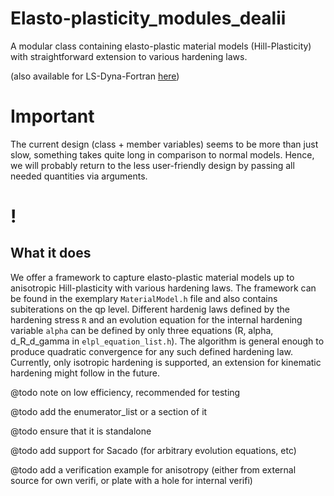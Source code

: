 # Elasto-plasticity_modules_dealii
A modular class containing elasto-plastic material models (Hill-Plasticity) with straightforward extension to various hardening laws.

(also available for LS-Dyna-Fortran [here](https://github.com/jfriedlein/Elasto-plasticity_modules_Fortran_LS-Dyna))

# Important
The current design (class + member variables) seems to be more than just slow, something takes quite long in comparison to normal models. Hence, we will probably return to the less user-friendly design by passing all needed quantities via arguments.
# !

## What it does
We offer a framework to capture elasto-plastic material models up to anisotropic Hill-plasticity with various hardening laws. The framework can be found in the exemplary `MaterialModel.h` file and also contains subiterations on the qp level. Different hardenig laws defined by the hardening stress `R` and an evolution equation for the internal hardening variable `alpha` can be defined by only three equations (R, alpha, d_R_d_gamma in `elpl_equation_list.h`). The algorithm is general enough to produce quadratic convergence for any such defined hardening law. Currently, only isotropic hardening is supported, an extension for kinematic hardening might follow in the future.

@todo note on low efficiency, recommended for testing

@todo add the enumerator_list or a section of it

@todo ensure that it is standalone

@todo add support for Sacado (for arbitrary evolution equations, etc)

@todo add a verification example for anisotropy (either from external source for own verifi, or plate with a hole for internal verifi)
